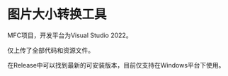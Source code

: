 # 图片大小转换工具
MFC项目，开发平台为Visual Studio 2022。

仅上传了全部代码和资源文件。

在Release中可以找到最新的可安装版本，目前仅支持在Windows平台下使用。
